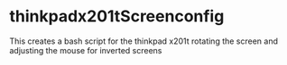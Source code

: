 # thinkpadx201tScreenconfig
This creates a bash script for the thinkpad x201t  rotating the screen and adjusting the mouse for inverted screens
